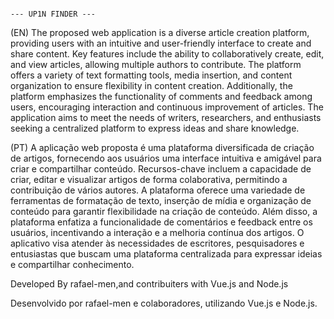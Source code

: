                                                                                 --- UP1N FINDER ---



(EN) The proposed web application is a diverse article creation platform, providing users with an intuitive and user-friendly interface to create and share content. Key features include the ability to collaboratively create, edit, and view articles, allowing multiple authors to contribute. The platform offers a variety of text formatting tools, media insertion, and content organization to ensure flexibility in content creation. Additionally, the platform emphasizes the functionality of comments and feedback among users, encouraging interaction and continuous improvement of articles. The application aims to meet the needs of writers, researchers, and enthusiasts seeking a centralized platform to express ideas and share knowledge.

(PT) A aplicação web proposta é uma plataforma diversificada de criação de artigos, fornecendo aos usuários uma interface intuitiva e amigável para criar e compartilhar conteúdo. Recursos-chave incluem a capacidade de criar, editar e visualizar artigos de forma colaborativa, permitindo a contribuição de vários autores. A plataforma oferece uma variedade de ferramentas de formatação de texto, inserção de mídia e organização de conteúdo para garantir flexibilidade na criação de conteúdo. Além disso, a plataforma enfatiza a funcionalidade de comentários e feedback entre os usuários, incentivando a interação e a melhoria contínua dos artigos. O aplicativo visa atender às necessidades de escritores, pesquisadores e entusiastas que buscam uma plataforma centralizada para expressar ideias e compartilhar conhecimento.


Developed By rafael-men,and contribuiters with Vue.js and Node.js

Desenvolvido por rafael-men e colaboradores, utilizando Vue.js e Node.js.
